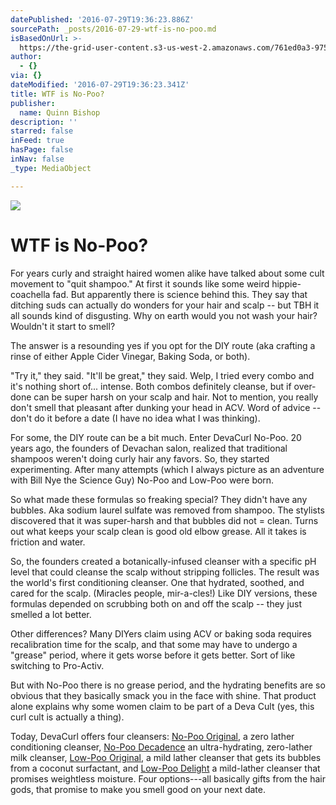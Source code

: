 ```yaml
---
datePublished: '2016-07-29T19:36:23.886Z'
sourcePath: _posts/2016-07-29-wtf-is-no-poo.md
isBasedOnUrl: >-
  https://the-grid-user-content.s3-us-west-2.amazonaws.com/761ed0a3-9759-417b-ab8b-23ac3ca0470d.gif
author:
  - {}
via: {}
dateModified: '2016-07-29T19:36:23.341Z'
title: WTF is No-Poo?
publisher:
  name: Quinn Bishop
description: ''
starred: false
inFeed: true
hasPage: false
inNav: false
_type: MediaObject

---
```

![](https://imgflo.herokuapp.com/graph/vahj1ThiexotieMo/7a54d2c7ed0a562ea4c48679364d3bce/croprotate.jpg?cropheight=3484&cropwidth=3744&degrees=0&input=https%3A%2F%2Fthe-grid-user-content.s3-us-west-2.amazonaws.com%2Fa963dfcb-826c-454d-8c79-9f8153385031.jpg&x=0&y=0)

# **WTF is No-Poo?**

For years curly and straight haired women alike have talked about some cult movement to "quit shampoo." At first it sounds like some weird hippie-coachella fad. But apparently there is science behind this. They say that ditching suds can actually do wonders for your hair and scalp -- but TBH it all sounds kind of disgusting. Why on earth would you not wash your hair? Wouldn't it start to smell?

The answer is a resounding yes if you opt for the DIY route (aka crafting a rinse of either Apple Cider Vinegar, Baking Soda, or both).

"Try it," they said. "It'll be great," they said. Welp, I tried every combo and it's nothing short of... intense. Both combos definitely cleanse, but if over-done can be super harsh on your scalp and hair. Not to mention, you really don't smell that pleasant after dunking your head in ACV. Word of advice -- don't do it before a date (I have no idea what I was thinking).

For some, the DIY route can be a bit much. Enter DevaCurl No-Poo. 20 years ago, the founders of Devachan salon, realized that traditional shampoos weren't doing curly hair any favors. So, they started experimenting. After many attempts (which I always picture as an adventure with Bill Nye the Science Guy) No-Poo and Low-Poo were born.

So what made these formulas so freaking special? They didn't have any bubbles. Aka sodium laurel sulfate was removed from shampoo. The stylists discovered that it was super-harsh and that bubbles did not = clean. Turns out what keeps your scalp clean is good old elbow grease. All it takes is friction and water.

So, the founders created a botanically-infused cleanser with a specific pH level that could cleanse the scalp without stripping follicles. The result was the world's first conditioning cleanser. One that hydrated, soothed, and cared for the scalp. (Miracles people, mir-a-cles!) Like DIY versions, these formulas depended on scrubbing both on and off the scalp -- they just smelled a lot better.

Other differences? Many DIYers claim using ACV or baking soda requires recalibration time for the scalp, and that some may have to undergo a "grease" period, where it gets worse before it gets better. Sort of like switching to Pro-Activ.

But with No-Poo there is no grease period, and the hydrating benefits are so obvious that they basically smack you in the face with shine. That product alone explains why some women claim to be part of a Deva Cult (yes, this curl cult is actually a thing).

Today, DevaCurl offers four cleansers: [No-Poo Original][0], a zero lather conditioning cleanser, [No-Poo Decadence][1] an ultra-hydrating, zero-lather milk cleanser, [Low-Poo Original][2], a mild lather cleanser that gets its bubbles from a coconut surfactant, and [Low-Poo Delight][3] a mild-lather cleanser that promises weightless moisture. Four options---all basically gifts from the hair gods, that promise to make you smell good on your next date.

[0]: http://www.devacurl.com/no-poo-curl.html
[1]: http://www.devacurl.com/no-poo-decadence.html
[2]: http://www.devacurl.com/low-poo-curl.html
[3]: http://www.devacurl.com/low-poo-delight.html